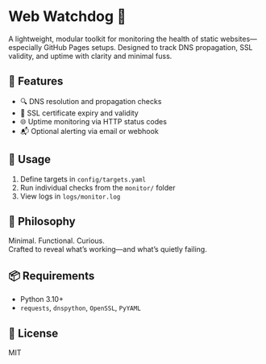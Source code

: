 # Web Watchdog 🐾

A lightweight, modular toolkit for monitoring the health of static websites—especially GitHub Pages setups. Designed to track DNS propagation, SSL validity, and uptime with clarity and minimal fuss.

## 🔧 Features
- 🔍 DNS resolution and propagation checks
- 🔐 SSL certificate expiry and validity
- 🌐 Uptime monitoring via HTTP status codes
- 📬 Optional alerting via email or webhook

## 🚀 Usage
1. Define targets in `config/targets.yaml`
2. Run individual checks from the `monitor/` folder
3. View logs in `logs/monitor.log`

## 🧠 Philosophy
Minimal. Functional. Curious.  
Crafted to reveal what’s working—and what’s quietly failing.

## 📦 Requirements
- Python 3.10+
- `requests`, `dnspython`, `OpenSSL`, `PyYAML`

## 📄 License
MIT
